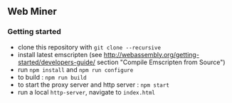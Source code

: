## Web Miner

### Getting started

* clone this repository with `git clone --recursive`
* install latest emscripten (see http://webassembly.org/getting-started/developers-guide/ section "Compile Emscripten from Source") 
* run `npm install` and `npm run configure`
* to build : `npm run build`
* to start the proxy server and http server : `npm start`
* run a local `http-server`, navigate to `index.html`